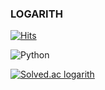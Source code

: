 ### LOGARITH


[![Hits](https://hits.seeyoufarm.com/api/count/incr/badge.svg?url=https%3A%2F%2Fgithub.com%2Flogarith3&count_bg=%23EDDA6E&title_bg=%2375D7FB&icon=&icon_color=%23E7E7E7&title=hits&edge_flat=false)](https://hits.seeyoufarm.com)

![Python](https://img.shields.io/badge/Python-3776AB.svg?&style=for-the-badge&logo=Python&logoColor=white)

[![Solved.ac
logarith](http://mazassumnida.wtf/api/v2/generate_badge?boj={handle})](https://solved.ac/{handle})
<!--
**logarith3/logarith3** is a ✨ _special_ ✨ repository because its `README.md` (this file) appears on your GitHub profile.

Here are some ideas to get you started:

- 🔭 I’m currently working on ...
- 🌱 I’m currently learning ...
- 👯 I’m looking to collaborate on ...
- 🤔 I’m looking for help with ...
- 💬 Ask me about ...
- 📫 How to reach me: ...
- 😄 Pronouns: ...
- ⚡ Fun fact: ...
-->
